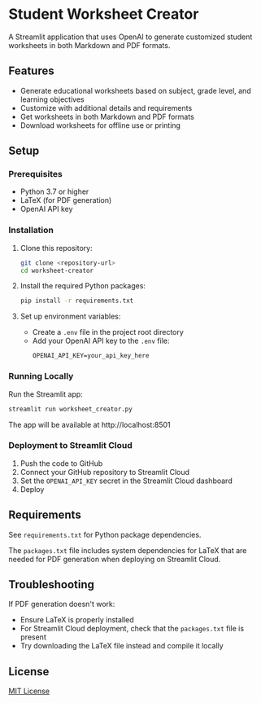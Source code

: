 # Student Worksheet Creator

A Streamlit application that uses OpenAI to generate customized student worksheets in both Markdown and PDF formats.

## Features

- Generate educational worksheets based on subject, grade level, and learning objectives
- Customize with additional details and requirements
- Get worksheets in both Markdown and PDF formats
- Download worksheets for offline use or printing

## Setup

### Prerequisites

- Python 3.7 or higher
- LaTeX (for PDF generation)
- OpenAI API key

### Installation

1. Clone this repository:
   ```bash
   git clone <repository-url>
   cd worksheet-creator
   ```

2. Install the required Python packages:
   ```bash
   pip install -r requirements.txt
   ```

3. Set up environment variables:
   - Create a `.env` file in the project root directory
   - Add your OpenAI API key to the `.env` file:
     ```
     OPENAI_API_KEY=your_api_key_here
     ```

### Running Locally

Run the Streamlit app:
```bash
streamlit run worksheet_creator.py
```

The app will be available at http://localhost:8501

### Deployment to Streamlit Cloud

1. Push the code to GitHub
2. Connect your GitHub repository to Streamlit Cloud
3. Set the `OPENAI_API_KEY` secret in the Streamlit Cloud dashboard
4. Deploy

## Requirements

See `requirements.txt` for Python package dependencies.

The `packages.txt` file includes system dependencies for LaTeX that are needed for PDF generation when deploying on Streamlit Cloud.

## Troubleshooting

If PDF generation doesn't work:
- Ensure LaTeX is properly installed
- For Streamlit Cloud deployment, check that the `packages.txt` file is present
- Try downloading the LaTeX file instead and compile it locally

## License

[MIT License](LICENSE) 